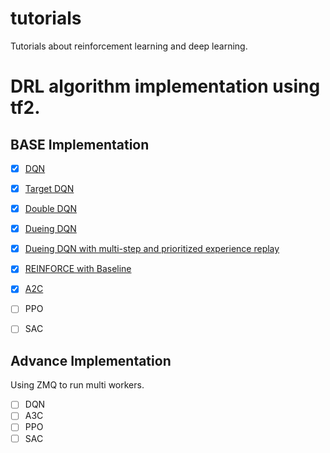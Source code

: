 # tutorials
Tutorials about reinforcement learning and deep learning.


# DRL algorithm implementation using tf2.

## BASE Implementation
- [x] [DQN](./DRL/Base/dqn.py)
- [x] [Target DQN](./DRL/Base/target_dqn.py)
- [x] [Double DQN](./DRL/Base/double_dqn.py)
- [x] [Dueing DQN](./DRL/Base/dueing_dqn.py)
- [x] [Dueing DQN with multi-step and prioritized experience replay](./DRL/Base/multi_step_dqn_with_prioritized.py)
- [x] [REINFORCE with Baseline](./DRL/Base/reinforce_with_baseline.py)
- [x] [A2C](./DRL/Base/a2c.py)
- [ ] PPO
- [ ] SAC


## Advance Implementation
Using ZMQ to run multi workers.

- [ ] DQN
- [ ] A3C
- [ ] PPO
- [ ] SAC